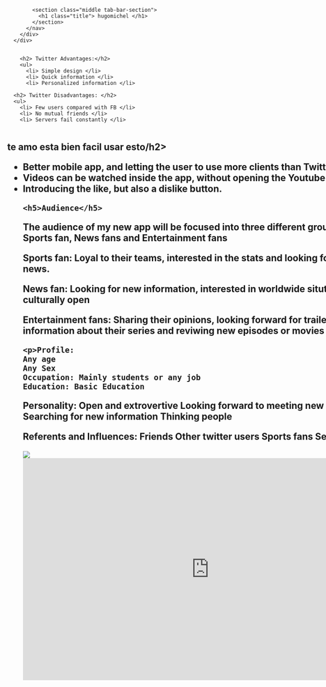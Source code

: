 <!doctype html>
<html class="no-js" lang="en">
  <head>
    <meta charset="utf-8" />
    <meta name="viewport" content="width=device-width, initial-scale=1.0" />
    <title>Twitter Competitor</title>
    <link rel="stylesheet" href="css/foundation.css" />
    <script src="js/vendor/modernizr.js"></script>
  
  </head>


<body>
  <div class="off-canvas-wrap" data-offcanvas>
        <div class="inner-wrap">
          <nav class="tab-bar">
            <section class="left-small">
              <a class="left-off-canvas-toggle menu-icon" href="#"><span></span></a>
            </section>

            <section class="middle tab-bar-section">
              <h1 class="title"> hugomichel </h1>
            </section>
          </nav>
        </div>
      </div>
<!---Primera division-->
 <div class="row"> 
  <div class="small-6 large-2 columns">
  		
  		<h2> Twitter Advantages:</h2>
  		<ul>
          <li> Simple design </li>
          <li> Quick information </li>
          <li> Personalized information </li>

      <h2> Twitter Disadvantages: </h2>
      <ul> 
        <li> Few users compared with FB </li>
        <li> No mutual friends </li>
        <li> Servers fail constantly </li>
  		
  </div>

<!--Segunda division-->
 <div class="small-6 large-8 columns">
 	<h2> te amo esta bien facil usar esto/h2>
      <ul> 
        <li> Better mobile app, and letting the user to use more clients than Twitter.</li>
        <li> Videos can be watched inside the app, without opening the Youtube link </li>
        <li> Introducing the like, but also a dislike button.</li>
  

 	<h5>Audience</h5>
 	
  <p> The audience of my new app will be focused into three different groups which are: Sports fan, News fans and Entertainment fans</p>

  <p> Sports fan: Loyal to their teams, interested in the stats and looking for their team news. </p>
  <p> News fan: Looking for new information, interested in worldwide situtations and culturally open </p>
  <p> Entertainment fans: Sharing their opinions, looking forward for trailers and information about their series and reviwing new episodes or movies</p>

    <p>Profile: 
    Any age
    Any Sex
    Occupation: Mainly students or any job
    Education: Basic Education
  </p>


  <p>Personality:
   Open and extrovertive 
   Looking forward to meeting new people
   Searching for new information
   Thinking people
    </p>
   <p>Referents and Influences:
   Friends
   Other twitter users
   Sports fans
   Series fans
    </p>

 </p>

  <img src= "twittah.jpg">

  <div class="flex-video">
        
<iframe width="854" height="510" src="https://www.youtube.com/embed/bpOSxM0rNPM" frameborder="0" allowfullscreen></iframe>


 


  </div>



</body>
</html>

